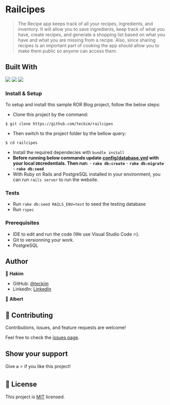 # Railcipes

> The Recipe app keeps track of all your recipes, ingredients, and inventory. It will allow you to save ingredients, keep track of what you have, create recipes, and generate a shopping list based on what you have and what you are missing from a recipe. Also, since sharing recipes is an important part of cooking the app should allow you to make them public so anyone can access them.

## Built With

![](https://img.shields.io/badge/Github-blueviolet)
![](https://img.shields.io/badge/Ruby_On_Rails-red)
![](https://img.shields.io/badge/PostgreSQL-red)

### Install & Setup

To setup and install this sample ROR Blog project, follow the below steps:
- Clone this project by the command: 

```
$ git clone https://github.com/teckim/railcipes
```

- Then switch to the project folder by the bellow query:

```
$ cd railcipes
```

- Install the required dependecies with `bundle install`
- **Before running below commands update [config/database.yml](./config/database.yml) with your local `DB`credentials. Then run:**
      - **`rake db:create`**
      - **`rake db:migrate`**
      - **`rake db:seed`**
- With Ruby on Rails and PostgreSQL installed in your environment, you can run `rails server` to run the website.

### Tests

- Run `rake db:seed RAILS_ENV=test` to seed the testing database
- Run `rspec`

### Prerequisites

- IDE to edit and run the code (We use Visual Studio Code 🔥).
- Git to versionning your work.
- PostgreSQL

## Author

👤 **Hakim**

- GitHub: [@teckim](https://github.com/teckim)
- LinkedIn: [LinkedIn](https://www.linkedin.com/in/hakim-bhd/)

👤 **Albert**


## 🤝 Contributing

Contributions, issues, and feature requests are welcome!

Feel free to check the [issues page](https://github.com/teckim/railcipes/issues).

## Show your support

Give a ⭐️ if you like this project!

## 📝 License

This project is [MIT](./LICENSE.md) licensed.

